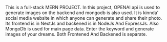 This is a full-stack MERN PROJECT. In this project, OPENAI api is used to generate images on the backend and mongodb is also used. It is kinnda' social media website in which anyone can generate and share their photo. Its frontend is in NextJs and backened is in NodeJs And ExpressJs. Also MongoDb is used for main page data. Enter the keyword and generate images of your dreams. Both Frontened And Backened is separate.